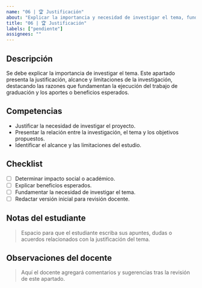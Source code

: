 ```yaml
---
name: "06 | 🏆 Justificación"
about: "Explicar la importancia y necesidad de investigar el tema, fundamentando los aportes y beneficios del trabajo de investigación."
title: "06 | 🏆 Justificación"
labels: ["pendiente"]
assignees: ""
---
```


## Descripción
Se debe explicar la importancia de investigar el tema. Este apartado presenta la justificación, alcance y limitaciones de la investigación, destacando las razones que fundamentan la ejecución del trabajo de graduación y los aportes o beneficios esperados.

## Competencias
- Justificar la necesidad de investigar el proyecto.  
- Presentar la relación entre la investigación, el tema y los objetivos propuestos.  
- Identificar el alcance y las limitaciones del estudio.  

## Checklist
- [ ] Determinar impacto social o académico.  
- [ ] Explicar beneficios esperados.  
- [ ] Fundamentar la necesidad de investigar el tema.  
- [ ] Redactar versión inicial para revisión docente.  

## Notas del estudiante
> Espacio para que el estudiante escriba sus apuntes, dudas o acuerdos relacionados con la justificación del tema.

## Observaciones del docente
> Aquí el docente agregará comentarios y sugerencias tras la revisión de este apartado.

